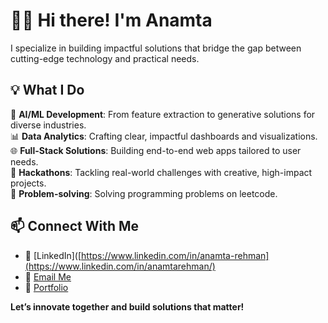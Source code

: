 

# 👩‍💻 Hi there! I'm Anamta  

I specialize in building impactful solutions that bridge the gap between cutting-edge technology and practical needs.

## 💡 **What I Do**  

🎯 **AI/ML Development**: From feature extraction to generative solutions for diverse industries.  
📊 **Data Analytics**: Crafting clear, impactful dashboards and visualizations.  
🌐 **Full-Stack Solutions**: Building end-to-end web apps tailored to user needs.  
🤖 **Hackathons**: Tackling real-world challenges with creative, high-impact projects.  
🌟 **Problem-solving**: Solving programming problems on leetcode.
  

## 📫 **Connect With Me**  

- 💼 [LinkedIn]([https://www.linkedin.com/in/anamta-rehman](https://www.linkedin.com/in/anamtarehman/)
- 📧 [Email Me](mailto:ana.codes98@gmail.com)  
- 🌟 [Portfolio](https://anamtarehman.vercel.app/)  


**Let’s innovate together and build solutions that matter!** 
